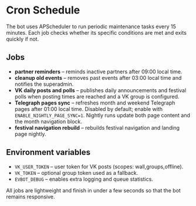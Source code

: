 # Cron Schedule

The bot uses APScheduler to run periodic maintenance tasks every 15 minutes. Each job checks whether its specific conditions are met and exits quickly if not.

## Jobs

- **partner reminders** – reminds inactive partners after 09:00 local time.
- **cleanup old events** – removes past events after 03:00 local time and notifies the superadmin.
- **VK daily posts and polls** – publishes daily announcements and festival polls when posting times are reached and a VK group is configured.
- **Telegraph pages sync** – refreshes month and weekend Telegraph pages after 01:00 local time. Disabled by default; enable with `ENABLE_NIGHTLY_PAGE_SYNC=1`. Nightly runs update both page content and the month navigation block.
- **festival navigation rebuild** – rebuilds festival navigation and landing page nightly.

## Environment variables

- `VK_USER_TOKEN` – user token for VK posts (scopes: wall,groups,offline).
- `VK_TOKEN` – optional group token used as a fallback.
- `EVBOT_DEBUG` – enables extra logging and queue statistics.

All jobs are lightweight and finish in under a few seconds so that the bot remains responsive.
